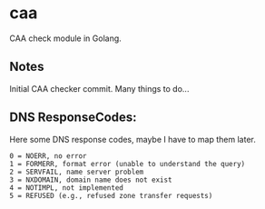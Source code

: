 # caa

CAA check module in Golang.

## Notes

Initial CAA checker commit.
Many things to do...

## DNS ResponseCodes:

Here some DNS response codes, maybe I have to map them later.

```
0 = NOERR, no error
1 = FORMERR, format error (unable to understand the query)
2 = SERVFAIL, name server problem
3 = NXDOMAIN, domain name does not exist
4 = NOTIMPL, not implemented
5 = REFUSED (e.g., refused zone transfer requests)
```